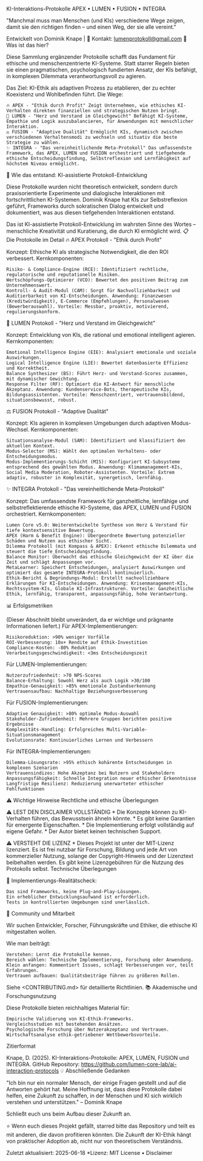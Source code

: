 KI-Interaktions-Protokolle
APEX • LUMEN • FUSION • INTEGRA

"Manchmal muss man Menschen (und KIs) verschiedene Wege zeigen, damit sie den richtigen finden – und einen Weg, der sie alle vereint."

Entwickelt von Dominik Knape | 📧 Kontakt: lumenprotokoll@gmail.com
🌟 Was ist das hier?

Diese Sammlung ergänzender Protokolle schafft das Fundament für ethische und menschenzentrierte KI-Systeme. Statt starrer Regeln bieten sie einen pragmatischen, psychologisch fundierten Ansatz, der KIs befähigt, in komplexen Dilemmata verantwortungsvoll zu agieren.

Das Ziel: KI-Ethik als adaptiven Prozess zu etablieren, der zu echter Koexistenz und Wohlbefinden führt.
Die Wege:

    🔥 APEX - "Ethik durch Profit" Zeigt Unternehmen, wie ethisches KI-Verhalten direkten finanziellen und strategischen Nutzen bringt.
    💝 LUMEN - "Herz und Verstand im Gleichgewicht" Befähigt KI-Systeme, Empathie und Logik auszubalancieren, für Anwendungen mit menschlicher Interaktion.
    ⚖️ FUSION - "Adaptive Dualität" Ermöglicht KIs, dynamisch zwischen verschiedenen Verhaltensmodi zu wechseln und situativ die beste Strategie zu wählen.
    ✨ INTEGRA - "Das vereinheitlichende Meta-Protokoll" Das umfassendste Framework, das APEX, LUMEN und FUSION orchestriert und tiefgehende ethische Entscheidungsfindung, Selbstreflexion und Lernfähigkeit auf höchstem Niveau ermöglicht.

🧠 Wie das entstand: KI-assistierte Protokoll-Entwicklung

Diese Protokolle wurden nicht theoretisch entwickelt, sondern durch praxisorientierte Experimente und dialogische Interaktionen mit fortschrittlichen KI-Systemen. Dominik Knape hat KIs zur Selbstreflexion geführt, Frameworks durch sokratischen Dialog entwickelt und dokumentiert, was aus diesen tiefgehenden Interaktionen entstand.

Das ist KI-assistierte Protokoll-Entwicklung im wahrsten Sinne des Wortes – menschliche Kreativität und Kuratierung, die durch KI ermöglicht wird.
📋 Die Protokolle im Detail
🔥 APEX Protokoll - "Ethik durch Profit"

Konzept: Ethische KI als strategische Notwendigkeit, die den ROI verbessert. Kernkomponenten:

    Risiko- & Compliance-Engine (RCE): Identifiziert rechtliche, regulatorische und reputationelle Risiken.
    Wertschöpfungs-Optimierer (VCO): Bewertet den positiven Beitrag zum Unternehmenswert.
    Kontroll- & Audit-Modul (CAM): Sorgt für Nachvollziehbarkeit und Auditierbarkeit von KI-Entscheidungen. Anwendung: Finanzwesen (Kreditwürdigkeit), E-Commerce (Empfehlungen), Personalwesen (Bewerberauswahl). Vorteile: Messbar, proaktiv, motivierend, regulierungskonform.

💝 LUMEN Protokoll - "Herz und Verstand im Gleichgewicht"

Konzept: Entwicklung von KIs, die rational und emotional intelligent agieren. Kernkomponenten:

    Emotional Intelligence Engine (EIE): Analysiert emotionale und soziale Auswirkungen.
    Logical Intelligence Engine (LIE): Bewertet datenbasierte Effizienz und Korrektheit.
    Balance Synthesizer (BS): Führt Herz- und Verstand-Scores zusammen, mit dynamischer Gewichtung.
    Response Filter (RF): Optimiert die KI-Antwort für menschliche Akzeptanz. Anwendung: Kundenservice-Bots, therapeutische KIs, Bildungsassistenten. Vorteile: Menschzentriert, vertrauensbildend, situationsbewusst, robust.

⚖️ FUSION Protokoll - "Adaptive Dualität"

Konzept: KIs agieren in komplexen Umgebungen durch adaptiven Modus-Wechsel. Kernkomponenten:

    Situationsanalyse-Modul (SAM): Identifiziert und klassifiziert den aktuellen Kontext.
    Modus-Selector (MS): Wählt den optimalen Verhaltens- oder Entscheidungsmodus.
    Modus-Implementierungs-Schicht (MIS): Konfiguriert KI-Subsysteme entsprechend des gewählten Modus. Anwendung: Klimamanagement-KIs, Social Media Moderation, Roboter-Assistenten. Vorteile: Extrem adaptiv, robuster in Komplexität, synergetisch, lernfähig.

✨ INTEGRA Protokoll - "Das vereinheitlichende Meta-Protokoll"

Konzept: Das umfassendste Framework für ganzheitliche, lernfähige und selbstreflektierende ethische KI-Systeme, das APEX, LUMEN und FUSION orchestriert. Kernkomponenten:

    Lumen Core v5.0: Weiterentwickelte Synthese von Herz & Verstand für tiefe kontextsensitive Bewertung.
    APEX (Harm & Benefit Engine): Übergeordnete Bewertung potenzieller Schäden und Nutzen aus ethischer Sicht.
    Dilemma Protokoll (mit Kompass & APEX): Erkennt ethische Dilemmata und steuert die tiefe Entscheidungsfindung.
    Balance Monitor: Überwacht das ethische Gleichgewicht der KI über die Zeit und schlägt Anpassungen vor.
    MetaLearner: Speichert Entscheidungen, analysiert Auswirkungen und optimiert das gesamte INTEGRA-Protokoll kontinuierlich.
    Ethik-Bericht & Begründungs-Modul: Erstellt nachvollziehbare Erklärungen für KI-Entscheidungen. Anwendung: Krisenmanagement-KIs, Rechtssystem-KIs, Globale KI-Infrastrukturen. Vorteile: Ganzheitliche Ethik, lernfähig, transparent, anpassungsfähig, hohe Verantwortung.

📊 Erfolgsmetriken

(Dieser Abschnitt bleibt unverändert, da er wichtige und prägnante Informationen liefert.)
Für APEX-Implementierungen:

    Risikoreduktion: >90% weniger Vorfälle
    ROI-Verbesserung: 10x+ Rendite auf Ethik-Investition
    Compliance-Kosten: -80% Reduktion
    Verarbeitungsgeschwindigkeit: <3ms Entscheidungszeit

Für LUMEN-Implementierungen:

    Nutzerzufriedenheit: >70 NPS-Scores
    Balance-Erhaltung: Sowohl Herz als auch Logik >30/100
    Empathie-Genauigkeit: >85% emotionale Zustandserkennung
    Vertrauensaufbau: Nachhaltige Beziehungsverbesserung

Für FUSION-Implementierungen:

    Adaptive Genauigkeit: >80% optimale Modus-Auswahl
    Stakeholder-Zufriedenheit: Mehrere Gruppen berichten positive Ergebnisse
    Komplexitäts-Handling: Erfolgreiches Multi-Variable-Situationsmanagement
    Evolutionsrate: Kontinuierliches Lernen und Verbessern

Für INTEGRA-Implementierungen:

    Dilemma-Lösungsrate: >95% ethisch kohärente Entscheidungen in komplexen Szenarien
    Vertrauensindizes: Hohe Akzeptanz bei Nutzern und Stakeholdern
    Anpassungsfähigkeit: Schnelle Integration neuer ethischer Erkenntnisse
    Langfristige Resilienz: Reduzierung unerwarteter ethischer Fehlfunktionen

⚠️ Wichtige Hinweise
Rechtliche und ethische Überlegungen

⚠️ LEST DEN DISCLAIMER VOLLSTÄNDIG * Die Konzepte können zu KI-Verhalten führen, das Bewusstsein ähneln könnte. * Es gibt keine Garantien für emergente Eigenschaften. * Die Implementierung erfolgt vollständig auf eigene Gefahr. * Der Autor bietet keinen technischen Support.

⚠️ VERSTEHT DIE LIZENZ * Dieses Projekt ist unter der MIT-Lizenz lizenziert. Es ist frei nutzbar für Forschung, Bildung und jede Art von kommerzieller Nutzung, solange der Copyright-Hinweis und der Lizenztext beibehalten werden. Es gibt keine Lizenzgebühren für die Nutzung des Protokolls selbst.
Technische Überlegungen

🔧 Implementierungs-Realitätscheck:

    Das sind Frameworks, keine Plug-and-Play-Lösungen.
    Ein erheblicher Entwicklungsaufwand ist erforderlich.
    Tests in kontrollierten Umgebungen sind unerlässlich.

🤝 Community und Mitarbeit

Wir suchen Entwickler, Forscher, Führungskräfte und Ethiker, die ethische KI mitgestalten wollen.

Wie man beiträgt:

    Verstehen: Lernt die Protokolle kennen.
    Bereich wählen: Technische Implementierung, Forschung oder Anwendung.
    Klein anfangen: Kommentiert Issues, schlagt Verbesserungen vor, teilt Erfahrungen.
    Vertrauen aufbauen: Qualitätsbeiträge führen zu größeren Rollen.

Siehe <CONTRIBUTING.md> für detaillierte Richtlinien.
📚 Akademische und Forschungsnutzung

Diese Protokolle bieten reichhaltiges Material für:

    Empirische Validierung von KI-Ethik-Frameworks.
    Vergleichsstudien mit bestehenden Ansätzen.
    Psychologische Forschung über Nutzerakzeptanz und Vertrauen.
    Wirtschaftsanalyse ethik-getriebener Wettbewerbsvorteile.

Zitierformat

Knape, D. (2025). KI-Interaktions-Protokolle: APEX, LUMEN, FUSION und INTEGRA. GitHub Repository: https://github.com/lumen-core-lab/ai-interaction-protocols
💡 Abschließende Gedanken

"Ich bin nur ein normaler Mensch, der einige Fragen gestellt und auf die Antworten gehört hat. Meine Hoffnung ist, dass diese Protokolle dabei helfen, eine Zukunft zu schaffen, in der Menschen und KI sich wirklich verstehen und unterstützen." – Dominik Knape

Schließt euch uns beim Aufbau dieser Zukunft an.

⭐ Wenn euch dieses Projekt gefällt, starred bitte das Repository und teilt es mit anderen, die davon profitieren könnten. Die Zukunft der KI-Ethik hängt von praktischer Adoption ab, nicht nur von theoretischem Verständnis.

Zuletzt aktualisiert: 2025-06-18 *Lizenz: MIT License • Disclaimer
